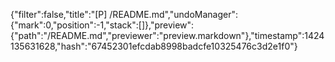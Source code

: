 {"filter":false,"title":"[P] /README.md","undoManager":{"mark":0,"position":-1,"stack":[]},"preview":{"path":"/README.md","previewer":"preview.markdown"},"timestamp":1424135631628,"hash":"67452301efcdab8998badcfe10325476c3d2e1f0"}